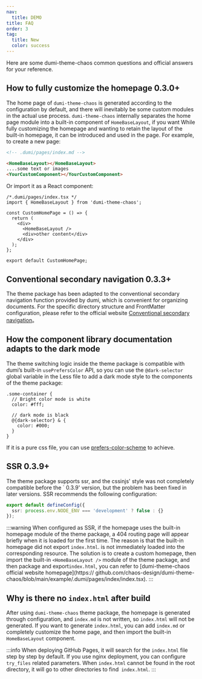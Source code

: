 ```yaml
---
nav:
  title: DEMO
title: FAQ
order: 3
tag:
  title: New
  color: success
---
```


Here are some dumi-theme-chaos common questions and official answers for your reference.

## How to fully customize the homepage <Badge>0.3.0+</Badge>

The home page of `dumi-theme-chaos` is generated according to the configuration by default, and there will inevitably be some custom modules in the actual use process. `dumi-theme-chaos` internally separates the home page module into a built-in component of `HomeBaseLayout`, if you want While fully customizing the homepage and wanting to retain the layout of the built-in homepage, it can be introduced and used in the page. For example, to create a new page:

```md
<!-- .dumi/pages/index.md -->

<HomeBaseLayout></HomeBaseLayout>
....some text or images
<YourCustomComponent></YourCustomComponent>
```

Or import it as a React component:

```tsx | pure
/*.dumi/pages/index.tsx */
import { HomeBaseLayout } from 'dumi-theme-chaos';

const CustomHomePage = () => {
  return (
    <div>
      <HomeBaseLayout />
      <div>other content</div>
    </div>
  );
};

export default CustomHomePage;
```

## Conventional secondary navigation <Badge>0.3.3+</Badge>

The theme package has been adapted to the conventional secondary navigation function provided by dumi, which is convenient for organizing documents. For the specific directory structure and FrontMatter configuration, please refer to the official website [Conventional secondary navigation](https://d.umijs.org/guide/conventional-routing#%E7%BA%A6%E5%AE%9A%E5%BC%8F%E4%BA%8C%E7%BA%A7%E5%AF%BC%E8%88%AA)。

## How the component library documentation adapts to the dark mode

The theme switching logic inside the theme package is compatible with dumi’s built-in `usePrefersColor` API, so you can use the `@dark-selector` global variable in the Less file to add a dark mode style to the components of the theme package:

```less
.some-container {
  // Bright color mode is white
  color: #fff;

  // dark mode is black
  @{dark-selector} & {
    color: #000;
  }
}
```

If it is a pure css file, you can use [prefers-color-scheme](https://developer.mozilla.org/en-US/docs/Web/CSS/@media/prefers-color-scheme) to achieve.

## SSR <Badge>0.3.9+</Badge>

The theme package supports ssr, and the cssinjs' style was not completely compatible before the ` 0.3.9' version, but the problem has been fixed in later versions. SSR recommends the following configuration:

```ts
export default defineConfig({
  ssr: process.env.NODE_ENV === 'development' ? false : {}
});
```

:::warning
When configured as SSR, if the homepage uses the built-in homepage module of the theme package, a 404 routing page will appear briefly when it is loaded for the first time. The reason is that the built-in homepage did not export `index.html`. is not immediately loaded into the corresponding resource. The solution is to create a custom homepage, then import the built-in `<HomeBaseLayout />` module of the theme package, and then package and export`index.html`, you can refer to [dumi-theme-chaos official website homepage](https:// github.com/chaos-design/dumi-theme-chaos/blob/main/example/.dumi/pages/index/index.tsx).
:::

## Why is there no `index.html` after build

After using `dumi-theme-chaos` theme package, the homepage is generated through configuration, and `index.md` is not written, so `index.html` will not be generated. If you want to generate `index.html`, you can add `index.md` or completely customize the home page, and then import the built-in `HomeBaseLayout` component.

:::info
When deploying GitHub Pages, it will search for the `index.html` file step by step by default. If you use nginx deployment, you can configure `try_files` related parameters. When `index.html` cannot be found in the root directory, it will go to other directories to find` index.html`.
:::
